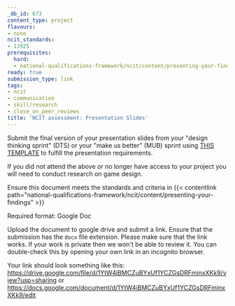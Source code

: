 ```yaml
---
_db_id: 673
content_type: project
flavours:
- none
ncit_standards:
- 13925
prerequisites:
  hard:
  - national-qualifications-framework/ncit/content/presenting-your-findings
ready: true
submission_type: link
tags:
- ncit
- communication
- skill/research
- close_on_peer_reviews
title: 'NCIT assessment: Presentation Slides'
---
```


Submit the final version of your presentation slides from your "design thinking sprint" (DTS) or your "make us better" (MUB) sprint using [THIS TEMPLATE](https://docs.google.com/document/d/1Es5NbaEsU7rWwRZej-KSvW9Ng8LJUgKT/edit?usp=share_link&ouid=106698657596806218419&rtpof=true&sd=true) to fulfill the presentation requirements.

If you did not attend the above or no longer have access to your project you will need to conduct research on game design.

Ensure this document meets the standards and criteria in {{< contentlink path="national-qualifications-framework/ncit/content/presenting-your-findings" >}}

Required format: Google Doc

Upload the document to google drive and submit a link. Ensure that the submission has the `docx` file extension. Please make sure that the link works. If your work is private then we won't be able to review it. You can double-check this by opening your own link in an incognito browser.  

Your link should look something like this:
https://drive.google.com/file/d/1YtW4iBMCZuBYxUf1YCZGsDRFminxXKk9/view?usp=sharing or https://docs.google.com/document/d/1YtW4iBMCZuBYxUf1YCZGsDRFminxXKk9/edit